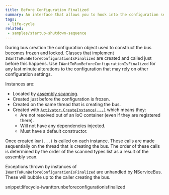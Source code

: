 ```yaml
---
title: Before Configuration Finalized
summary: An interface that allows you to hook into the configuration sequence of NServiceBus
tags: 
 - life-cycle
related:
 - samples/startup-shutdown-sequence
---
```


During bus creation the configuration object used to construct the bus becomes frozen and locked. Classes that implement `IWantToRunBeforeConfigurationIsFinalized` are created and called just before this happens. Use `IWantToRunBeforeConfigurationIsFinalized` for any last minute alterations to the configuration that may rely on other configuration settings. 

Instances are:

* Located by [assembly scanning](/nservicebus/hosting/assembly-scanning.md).
* Created just before the configuration is frozen.
* Created on the same thread that is creating the bus.
* Created with [`Activator.CreateInstance(...)`](https://msdn.microsoft.com/en-us/library/system.activator.createinstance) which means they:
  * Are not resolved out of an IoC container (even if they are registered there).
  * Will not have any dependencies injected.
  * Must have a default constructor.

Once created `Run(...)` is called on each instance. These calls are made sequentially on the thread that is creating the bus. The order of these calls is determined by the order of the scanned types list as a result of the assembly scan.

Exceptions thrown by instances of `IWantToRunBeforeConfigurationIsFinalized` are unhandled by NServiceBus. These will bubble up to the caller creating the bus.

snippet:lifecycle-iwanttorunbeforeconfigurationisfinalized
